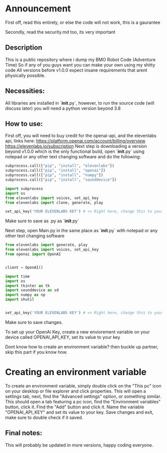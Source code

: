 # Announcement
First off, read this entirely, or else the code will not work, this is a gaurantee

Secondly, read the security.md too, its very important

## Description
This is a public repository where i dump my BMO Robot Code (Adventure Time) So if any of you guys want you can make your own using my shitty code
All versions before v1.0.0 expect insane requirements that arent physically possible.

## Necessities:
All libraries are installed in `__init__.py´, however, to run the source code (will discuss later) you will need a python version beyond 3.8

## How to use:
First off, you will need to buy credit for the openai-api, and the elevenlabs api, links here: https://platform.openai.com/account/billing/overview https://elevenlabs.io/subscription
Next step is downloading a version beyond v1.0.0 which is the only functional build, open ´__init__.py´ using notepad or any other text changing software and do the following:

```py
subprocess.call(["pip", "install", "elevenlabs"])
subprocess.call(["pip", "install", "openai"])
subprocess.call(["pip", "install", "numpy"])
subprocess.call(["pip", "install", "sounddevice"])

import subprocess
import os
from elevenlabs import voices, set_api_key
from elevenlabs import clone, generate, play

set_api_key('YOUR ELEVENLABS KEY') # << Right here, change this to your actual elevenlabs API key
```
Make sure to save as .py as ´__init__.py´

Next step, open Main.py in the same place as ´__init__.py´ with notepad or any other text changing software

```py
from elevenlabs import generate, play
from elevenlabs import voices, set_api_key
from openai import OpenAI


client = OpenAI()

import time
import os
import tkinter as tk
import sounddevice as sd
import numpy as np
import shutil


set_api_key('YOUR ELEVENLABS KEY') # << Right here, change this to your actual, real elevenlabs key.
```

Make sure to save changes.

To set up your OpenAi Key, create a new enviorement variable on your device called OPENAI_API_KEY, set its value to your key

Dont know how to create an environment variable? then buckle up partner, skip this part if you know how.

# Creating an environment variable

To create an environment variable, simply double click on the "This pc" icon on your desktop or file explorer and click properties.
This will open a settings tab, next, find the "Advanced settings" option, or something similar.
This should open a tab featuring a pc icon, find the "Environment variables" button, click it.
Find the "Add" button and click it.
Name the variable "OPENAI_API_KEY" and set its value to your key.
Save changes and exit, make sure to double check if it saved.

## Final notes:

This will probably be updated in more versions, happy coding everyone.

